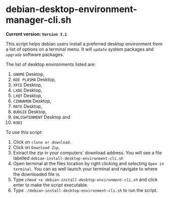 # debian-desktop-environment-manager-cli.sh
**Current version: `Version 3.1`**

This script helps debian users install a preferred desktop environment from a list of options on a terminal menu. 
It will *`update`* system packages and *`upgrade`* software packages. 

The list of desktop environments listed are:
  1.  `GNOME` Desktop,
  2.  `KDE PLASMA` Desktop,
  3.  `XFCE` Desktop,
  4.  `LXDE` Desktop,
  5.  `LXQT` Desktop,
  6.  `CINNAMON` Desktop,
  7.  `MATE` Desktop,
  8.  `BUDGIE` Desktop,
  9.  `ENLIGHTENMENT` Desktop and
  10. `KODI`


To use this script:
  1. Click on `clone or download`.
  2. Click on `Download Zip`.
  3. Extract the zip in your computers' download address. You will see a file labelled `debian-install-desktop-environment-cli.sh`
  4. Open terminal at the files location by right clicking and selecting `Open in terminal`. You can as well launch your terminal and navigate to where the downloaded file is.
  5. Type *`chmod +x debian-install-desktop-environment-cli.sh`* and click enter to make the script executable.
  6. Type `./debian-install-desktop-environment-cli.sh` to run the script.


